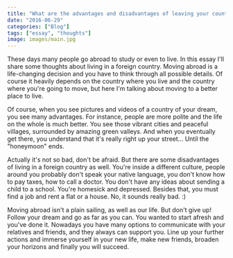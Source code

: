 ```yaml
---
title: "What are the advantages and disadvantages of leaving your country to live or study abroad?"
date: "2016-06-29"
categories: ["Blog"]
tags: ["essay", "thoughts"]
image: images/main.jpg
---
```


These days many people go abroad to study or even to live. In this essay I'll share some thoughts about living in a foreign country. Moving abroad is a life-changing decision and you have to think through all possible details. Of course it heavily depends on the country where you live and the country where you're going to move, but here I'm talking about moving to a better place to live.

Of course, when you see pictures and videos of a country of your dream, you see many advantages. For instance, people are more polite and the life on the whole is much better. You see those vibrant cities and peaceful villages, surrounded by amazing green valleys. And when you eventually get there, you understand that it's really right up your street... Until the "honeymoon" ends.

Actually it's not so bad, don't be afraid. But there are some disadvantages of living in a foreign country as well. You're inside a different culture, people around you probably don't speak your native language, you don't know how to pay taxes, how to call a doctor. You don't have any ideas about sending a child to a school. You're homesick and depressed. Besides that, you must find a job and rent a flat or a house. No, it sounds really bad. :)

Moving abroad isn't a plain sailing, as well as our life. But don't give up! Follow your dream and go as far as you can. You wanted to start afresh and you've done it. Nowadays you have many options to communicate with your relatives and friends, and they always can support you. Line up your further actions and immerse yourself in your new life, make new friends, broaden your horizons and finally you will succeed.
